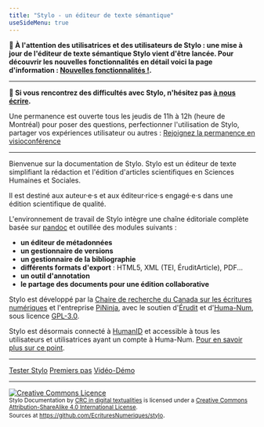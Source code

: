 ```yaml
---
title: "Stylo - un éditeur de texte sémantique"
useSideMenu: true
---
```


**📢 À l'attention des utilisatrices et des utilisateurs de Stylo : une mise à jour de l'éditeur de texte sémantique Stylo vient d'être lancée. Pour découvrir les nouvelles fonctionnalités en détail voici la page d'information : [Nouvelles fonctionnalités !](/fr/messagev2/).**

---

**📢 Si vous rencontrez des difficultés avec Stylo, n'hésitez pas [à nous écrire](mailto:crc.ecrituresnumeriques@gmail.com).**

Une permanence est ouverte tous les jeudis de 11h à 12h (heure de Montréal) pour poser des questions, perfectionner l'utilisation de Stylo, partager vos expériences utilisateur ou autres : <a class="btn btn-info" href="https://meet.jit.si/stylo" role="button">Rejoignez la permanence en visioconférence</a>

---

Bienvenue sur la documentation de Stylo. Stylo est un éditeur de texte simplifiant la rédaction et l'édition d'articles scientifiques en Sciences Humaines et Sociales.

Il est destiné aux auteur·e·s et aux éditeur·rice·s engagé·e·s dans une édition scientifique de qualité.

L'environnement de travail de Stylo intègre une chaîne éditoriale complète basée sur [pandoc](http://pandoc.org/) et outillée des modules suivants :

  - **un éditeur de métadonnées**
  - **un gestionnaire de versions**
  - **un gestionnaire de la bibliographie**
  - **différents formats d'export** : HTML5, XML (TEI, ÉruditArticle), PDF...
  - **un outil d'annotation**
  - **le partage des documents pour une édition collaborative**

Stylo est développé par la [Chaire de recherche du Canada sur les écritures numériques](http://ecrituresnumeriques.ca/) et l'entreprise [PiNinja](https://3.14159.ninja/), avec le soutien d'[Érudit](http://erudit.org/) et d'[Huma-Num](https://www.google.com/url?sa=t&rct=j&q=&esrc=s&source=web&cd=&ved=2ahUKEwiYouaYyOvsAhVpl3IEHeDcAIwQFjAAegQIARAD&url=https%3A%2F%2Fwww.huma-num.fr%2F&usg=AOvVaw38kFRXXxdbqSaOVHSsEY9t), sous licence [GPL-3.0](https://github.com/EcrituresNumeriques/stylo/blob/master/LICENSE). 

Stylo est désormais connecté à [HumanID](https://humanid.huma-num.fr/) et accessible à tous les utilisateurs et utilisatrices ayant un compte à Huma-Num. [Pour en savoir plus sur ce point](https://humanum.hypotheses.org/6311).

---

<a class="btn btn-info" href="https://stylo.huma-num.fr" role="button">Tester Stylo</a> <a class="btn btn-info" href="/fr/premierspas" role="button">Premiers pas</a> <a class="btn btn-info" href="https://ia803205.us.archive.org/13/items/stylo-doc-fr/StyloDocFR.mp4" role="button">Vidéo-Démo</a>

---

<a rel="license" href="http://creativecommons.org/licenses/by-sa/4.0/"><img alt="Creative Commons Licence" style="border-width:0" src="https://i.creativecommons.org/l/by-sa/4.0/88x31.png" /></a><br /><small><span xmlns:dct="http://purl.org/dc/terms/" property="dct:title">Stylo Documentation</span> by <a xmlns:cc="http://creativecommons.org/ns#" href="http://ecrituresnumeriques.ca/" property="cc:attributionName" rel="cc:attributionURL">CRC in digital textualities</a> is licensed under a <a rel="license" href="http://creativecommons.org/licenses/by-sa/4.0/">Creative Commons Attribution-ShareAlike 4.0 International License</a>. <br />Sources at <a xmlns:dct="http://purl.org/dc/terms/" href="https://github.com/EcrituresNumeriques/stylo/tree/master/docs" rel="dct:source">https://github.com/EcrituresNumeriques/stylo</a></small>.
